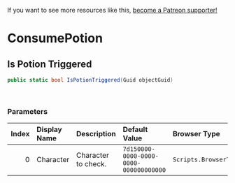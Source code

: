 <!-- TITLE: Conditionals/AI/ConsumePotion -->

If you want to see more resources like this, [become a Patreon supporter!](https://www.patreon.com/fireundubh) 

# ConsumePotion
## Is Potion Triggered
```csharp
public static bool IsPotionTriggered(Guid objectGuid)
```
<br>

### Parameters

Index | Display Name | Description | Default Value | Browser Type
---: | :--- | :--- | :--- | :---
0 | Character | Character to check. | `7d150000-0000-0000-0000-000000000000` | `Scripts.BrowserType.ObjectGuid`